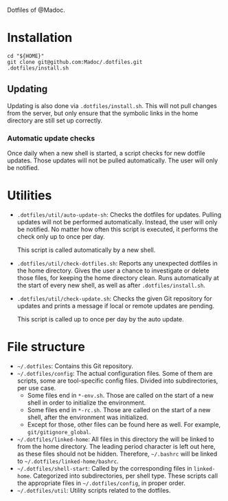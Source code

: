 Dotfiles of @Madoc.

# Installation

```
cd "${HOME}"
git clone git@github.com:Madoc/.dotfiles.git
.dotfiles/install.sh
```

## Updating

Updating is also done via `.dotfiles/install.sh`.
This will not pull changes from the server, but only ensure that the symbolic links in the home directory are still set
  up correctly.

### Automatic update checks

Once daily when a new shell is started, a script checks for new dotfile updates.
Those updates will not be pulled automatically.
The user will only be notified.

# Utilities

* `.dotfiles/util/auto-update-sh`:
  Checks the dotfiles for updates.
  Pulling updates will not be performed automatically.
  Instead, the user will only be notified.
  No matter how often this script is executed, it performs the check only up to once per day.
  
  This script is called automatically by a new shell.
* `.dotfiles/util/check-dotfiles.sh`:
  Reports any unexpected dotfiles in the home directory.
  Gives the user a chance to investigate or delete those files, for keeping the home directory clean.
  Runs automatically at the start of every new shell, as well as after `.dotfiles/install.sh`.
* `.dotfiles/util/check-update.sh`:
  Checks the given Git repository for updates and prints a message if local or remote updates are pending.
  
  This script is called up to once per day by the auto update.

# File structure

* `~/.dotfiles`:
  Contains this Git repository.
* `~/.dotfiles/config`: 
  The actual configuration files.
  Some of them are scripts, some are tool-specific config files.
  Divided into subdirectories, per use case.
  * Some files end in `*-env.sh`.
    Those are called on the start of a new shell in order to initialize the environment.
  * Some files end in `*-rc.sh`.
    Those are called on the start of a new shell, after the environment was initialized.
  * Except for those, other files can be found here as well.
    For example, `git/gitignore_global`.
* `~/.dotfiles/linked-home`: 
  All files in this directory the will be linked to from the home directory.
  The leading period character is left out here, as these files should not be hidden.
  Therefore, `~/.bashrc` will be linked to `~/.dotfiles/linked-home/bashrc`.
* `~/.dotfiles/shell-start`:
  Called by the corresponding files in `linked-home`.
  Categorized into subdirectories, per shell type.
  These scripts call the appropriate files in `~/.dotfiles/config`, in proper order.
* `~/.dotfiles/util`:
  Utility scripts related to the dotfiles.
